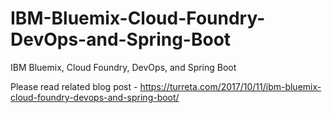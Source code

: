 # IBM-Bluemix-Cloud-Foundry-DevOps-and-Spring-Boot
IBM Bluemix, Cloud Foundry, DevOps, and Spring Boot

Please read related blog post - https://turreta.com/2017/10/11/ibm-bluemix-cloud-foundry-devops-and-spring-boot/
